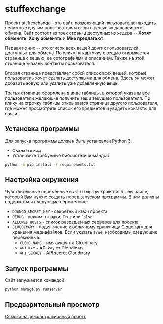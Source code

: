 # stuffexchange

Проект stuffexchange - это сайт, позволяющий пользователю находить ненужные другим пользователям вещи с целью их дальнейшего обмена. Сайт состоит из трех страниц доступных из хедера -- __Хотят обменять__, __Хочу обменять__ и __Мне предлагают__.

Первая из них -- это список всех вещей других пользователей, доступных для обмена. По клику на карточку с вещью открывается страница с вещью, ее фотографиями и описанием. Также на этой странице указаны контакты пользователя.

Вторая страница представляет собой список всех вещей, которые пользователь хочет сделать доступными для обмена. Здесь он может добавить новую или удалить уже добавленную вещь.

Третья страница оформлена в виде таблицы, в которой указаны все пользователи желающие получить вещи текущего пользователя. По клику на строчку таблицы открывается страница другого пользователя, где можно просмотреть список его предметов и увидеть контакты для связи.

## Установка программы

Для запуска программы должен быть установлен Python 3.

* Скачайте код
* Установите требуемые библиотеки командой

```bash
python -m pip install -r requirements.txt

```

## Настройка окружения

Чувствительные переменные из `settings.py` хранятся в `.env` файле, который Вам нужно создать перед запуском программы. В нем должны содержаться следующие переменные:

* `DJANGO_SECRET_KEY` - секретный ключ проекта
* `DEBUG` - режим отладки, `True` или `False`
* `ALLOWED_HOSTS` - список разрешенных серверов для проекта
* `CLOUDINARY` - подключение к облачному хранилищу [Cloudinary](https://cloudinary.com/) для хранения медиафайлов. Если указать `True`, необходимы следующие переменные:
	* `CLOUD_NAME` - имя аккаунта Cloudinary
	* `API_KEY` - API key от Cloudinary
	* `API_SECRET` - API secret Cloudinary

## Запуск программы

Сайт запускается командой

```bash
python manage.py runserver

```

## Предварительный просмотр

[Ссылка на демонстрационный проект](https://mysterious-falls-10475.herokuapp.com/)
